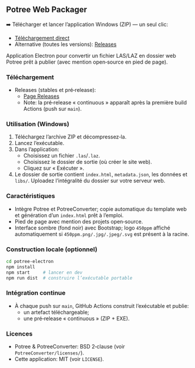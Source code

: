 ## Potree Web Packager

➡️ Télécharger et lancer l’application Windows (ZIP) — un seul clic:
- [Téléchargement direct](https://github.com/450ppm/potree-web-packager/releases/download/continuous/potree-web-packager-win.zip)
- Alternative (toutes les versions): [Releases](https://github.com/450ppm/potree-web-packager/releases)

Application Electron pour convertir un fichier LAS/LAZ en dossier web Potree prêt à publier (avec mention open‑source en pied de page).

### Téléchargement
- Releases (stables et pré‑release):
  - [Page Releases](https://github.com/450ppm/potree-web-packager/releases)
  - Note: la pré‑release « continuous » apparaît après la première build Actions (push sur `main`).

### Utilisation (Windows)
1. Téléchargez l’archive ZIP et décompressez‑la.
2. Lancez l’exécutable.
3. Dans l’application:
   - Choisissez un fichier `.las`/`.laz`.
   - Choisissez le dossier de sortie (où créer le site web).
   - Cliquez sur « Exécuter ».
4. Le dossier de sortie contient `index.html`, `metadata.json`, les données et `libs/`. Uploadez l’intégralité du dossier sur votre serveur web.

### Caractéristiques
- Intègre Potree et PotreeConverter; copie automatique du template web et génération d’un `index.html` prêt à l’emploi.
- Pied de page avec mention des projets open‑source.
- Interface sombre (fond noir) avec Bootstrap; logo `450ppm` affiché automatiquement si `450ppm.png/.jpg/.jpeg/.svg` est présent à la racine.

### Construction locale (optionnel)
```bash
cd potree-electron
npm install
npm start     # lancer en dev
npm run dist  # construire l’exécutable portable
```

### Intégration continue
- À chaque push sur `main`, GitHub Actions construit l’exécutable et publie:
  - un artefact téléchargeable;
  - une pré‑release « continuous » (ZIP + EXE).

### Licences
- Potree & PotreeConverter: BSD 2‑clause (voir `PotreeConverter/licenses/`).
- Cette application: MIT (voir `LICENSE`).
